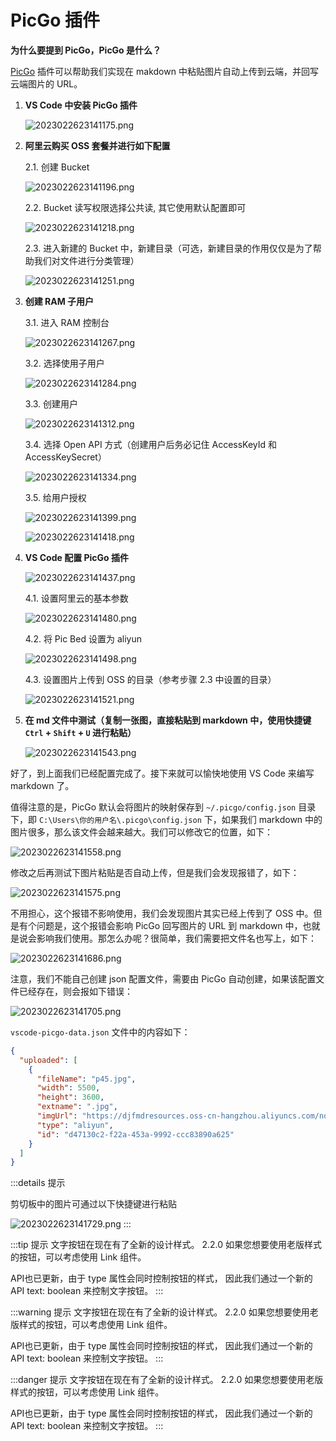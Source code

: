 # PicGo 插件

**为什么要提到 PicGo，PicGo 是什么？**

<a href="https://picgo.github.io/PicGo-Core-Doc/" target="_blank">PicGo</a> 插件可以帮助我们实现在 makdown 中粘贴图片自动上传到云端，并回写云端图片的 URL。 

1. **VS Code 中安装 PicGo 插件**

    ![2023022623141175.png](https://djfmdresources.oss-cn-hangzhou.aliyuncs.com/athena/2023-02-26/2023022623141175.png)

2. **阿里云购买 OSS 套餐并进行如下配置**

    2.1. 创建 Bucket
    
    ![2023022623141196.png](https://djfmdresources.oss-cn-hangzhou.aliyuncs.com/athena/2023-02-26/2023022623141196.png)
    
    2.2. Bucket 读写权限选择公共读, 其它使用默认配置即可
    
    ![2023022623141218.png](https://djfmdresources.oss-cn-hangzhou.aliyuncs.com/athena/2023-02-26/2023022623141218.png)
    
    2.3. 进入新建的 Bucket 中，新建目录（可选，新建目录的作用仅仅是为了帮助我们对文件进行分类管理）
    
    ![2023022623141251.png](https://djfmdresources.oss-cn-hangzhou.aliyuncs.com/athena/2023-02-26/2023022623141251.png)
    
3. **创建 RAM 子用户**

    3.1. 进入 RAM 控制台
    
    ![2023022623141267.png](https://djfmdresources.oss-cn-hangzhou.aliyuncs.com/athena/2023-02-26/2023022623141267.png)
    
    3.2. 选择使用子用户
    
    ![2023022623141284.png](https://djfmdresources.oss-cn-hangzhou.aliyuncs.com/athena/2023-02-26/2023022623141284.png)
    
    3.3. 创建用户
    
    ![2023022623141312.png](https://djfmdresources.oss-cn-hangzhou.aliyuncs.com/athena/2023-02-26/2023022623141312.png)
    
    3.4. 选择 Open API 方式（创建用户后务必记住 AccessKeyId 和 AccessKeySecret）
    
    ![2023022623141334.png](https://djfmdresources.oss-cn-hangzhou.aliyuncs.com/athena/2023-02-26/2023022623141334.png)
    
    3.5. 给用户授权
    
    ![2023022623141399.png](https://djfmdresources.oss-cn-hangzhou.aliyuncs.com/athena/2023-02-26/2023022623141399.png)
    
    ![2023022623141418.png](https://djfmdresources.oss-cn-hangzhou.aliyuncs.com/athena/2023-02-26/2023022623141418.png)
    
    
4. **VS Code 配置 PicGo 插件**

    ![2023022623141437.png](https://djfmdresources.oss-cn-hangzhou.aliyuncs.com/athena/2023-02-26/2023022623141437.png)
    
    4.1. 设置阿里云的基本参数
    
    ![2023022623141480.png](https://djfmdresources.oss-cn-hangzhou.aliyuncs.com/athena/2023-02-26/2023022623141480.png)
    
    4.2. 将 Pic Bed 设置为 aliyun
    
    ![2023022623141498.png](https://djfmdresources.oss-cn-hangzhou.aliyuncs.com/athena/2023-02-26/2023022623141498.png)
    
    4.3. 设置图片上传到 OSS 的目录（参考步骤 2.3 中设置的目录）
    
    ![2023022623141521.png](https://djfmdresources.oss-cn-hangzhou.aliyuncs.com/athena/2023-02-26/2023022623141521.png)
    
5. **在 md 文件中测试（复制一张图，直接粘贴到 markdown 中，使用快捷键 `Ctrl` + `Shift` + `U` 进行粘贴）**

    ![2023022623141543.png](https://djfmdresources.oss-cn-hangzhou.aliyuncs.com/athena/2023-02-26/2023022623141543.png)
    
好了，到上面我们已经配置完成了。接下来就可以愉快地使用 VS Code 来编写 markdown 了。

值得注意的是，PicGo 默认会将图片的映射保存到 `~/.picgo/config.json` 目录下，即 `C:\Users\你的用户名\.picgo\config.json` 下，如果我们 markdown 中的图片很多，那么该文件会越来越大。我们可以修改它的位置，如下：

![2023022623141558.png](https://djfmdresources.oss-cn-hangzhou.aliyuncs.com/athena/2023-02-26/2023022623141558.png)

修改之后再测试下图片粘贴是否自动上传，但是我们会发现报错了，如下：

![2023022623141575.png](https://djfmdresources.oss-cn-hangzhou.aliyuncs.com/athena/2023-02-26/2023022623141575.png)

不用担心，这个报错不影响使用，我们会发现图片其实已经上传到了 OSS 中。但是有个问题是，这个报错会影响 PicGo 回写图片的 URL 到 markdown 中，也就是说会影响我们使用。那怎么办呢？很简单，我们需要把文件名也写上，如下：

![2023022623141686.png](https://djfmdresources.oss-cn-hangzhou.aliyuncs.com/athena/2023-02-26/2023022623141686.png)

注意，我们不能自己创建 json 配置文件，需要由 PicGo 自动创建，如果该配置文件已经存在，则会报如下错误：

![2023022623141705.png](https://djfmdresources.oss-cn-hangzhou.aliyuncs.com/athena/2023-02-26/2023022623141705.png)

`vscode-picgo-data.json` 文件中的内容如下：

```json
{
  "uploaded": [
    {
      "fileName": "p45.jpg",
      "width": 5500,
      "height": 3600,
      "extname": ".jpg",
      "imgUrl": "https://djfmdresources.oss-cn-hangzhou.aliyuncs.com/note/p45.jpg",
      "type": "aliyun",
      "id": "d47130c2-f22a-453a-9992-ccc83890a625"
    }
  ]
}
```

:::details 提示

剪切板中的图片可通过以下快捷键进行粘贴

![2023022623141729.png](https://djfmdresources.oss-cn-hangzhou.aliyuncs.com/athena/2023-02-26/2023022623141729.png)
:::

:::tip 提示
文字按钮在现在有了全新的设计样式。 
2.2.0 如果您想要使用老版样式的按钮，可以考虑使用 Link 组件。

API也已更新，由于 type 属性会同时控制按钮的样式， 因此我们通过一个新的 API text: boolean 来控制文字按钮。
:::


:::warning 提示
文字按钮在现在有了全新的设计样式。 
2.2.0 如果您想要使用老版样式的按钮，可以考虑使用 Link 组件。

API也已更新，由于 type 属性会同时控制按钮的样式， 因此我们通过一个新的 API text: boolean 来控制文字按钮。
:::

:::danger 提示
文字按钮在现在有了全新的设计样式。 
2.2.0 如果您想要使用老版样式的按钮，可以考虑使用 Link 组件。

API也已更新，由于 type 属性会同时控制按钮的样式， 因此我们通过一个新的 API text: boolean 来控制文字按钮。
:::
